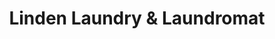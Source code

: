 ---
title: "Linden Laundry & Laundromat"
url: /carpinteria/linden-laundry-und-laundromat/
shop: Wäscherei
---